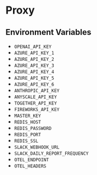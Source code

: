 # Proxy

## Environment Variables

- `OPENAI_API_KEY`
- `AZURE_API_KEY_1`
- `AZURE_API_KEY_2`
- `AZURE_API_KEY_3`
- `AZURE_API_KEY_4`
- `AZURE_API_KEY_5`
- `AZURE_API_KEY_6`
- `ANTHROPIC_API_KEY`
- `ANYSCALE_API_KEY`
- `TOGETHER_API_KEY`
- `FIREWORKS_API_KEY`
- `MASTER_KEY`
- `REDIS_HOST`
- `REDIS_PASSWORD`
- `REDIS_PORT`
- `REDIS_SSL`
- `SLACK_WEBHOOK_URL`
- `SLACK_DAILY_REPORT_FREQUENCY`
- `OTEL_ENDPOINT`
- `OTEL_HEADERS`
